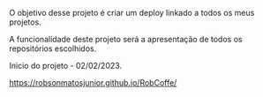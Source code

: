O objetivo desse projeto é criar um deploy linkado a todos os meus projetos.

A funcionalidade deste projeto será a apresentação de todos os repositórios escolhidos.

Inicio do projeto - 02/02/2023.


https://robsonmatosjunior.github.io/RobCoffe/
